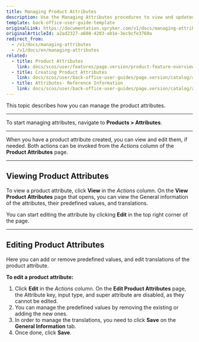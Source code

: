 ```yaml
---
title: Managing Product Attributes
description: Use the Managing Attributes procedures to view and updated product attributes in the Back Office.
template: back-office-user-guide-template
originalLink: https://documentation.spryker.com/v1/docs/managing-attributes
originalArticleId: a2ad2327-a608-4203-ab1e-3ec9cfe3760a
redirect_from:
  - /v1/docs/managing-attributes
  - /v1/docs/en/managing-attributes
related:
  - title: Product Attributes
    link: docs/scos/user/features/page.version/product-feature-overview/product-attributes-overview.html
  - title: Creating Product Attributes
    link: docs/scos/user/back-office-user-guides/page.version/catalog/attributes/creating-product-attributes.html
  - title: Attributes- Reference Information
    link: docs/scos/user/back-office-user-guides/page.version/catalog/attributes/references/attributes-reference-information.html
---
```


This topic describes how you can manage the product attributes.
***
To start managing attributes, navigate to **Products > Attributes**.
***
When you have a product attribute created, you can view and edit them, if needed. Both actions can be invoked from the _Actions_ column of the **Product Attributes** page.
***
## Viewing Product Attributes

To view a product attribute, click **View** in the _Actions_ column.
On the **View Product Attributes** page that opens, you can view the General information of the attributes, their predefined values, and translations.

You can start editing the attribute by clicking **Edit** in the top right corner of the page.
***
## Editing Product Attributes
Here you can add or remove predefined values, and edit translations of the product attribute.

**To edit a product attribute:**
1. Click **Edit** in the _Actions_ column.
    On the **Edit Product Attributes** page, the Attribute key, input type, and super attribute are disabled, as they cannot be edited.
2. You can manage the predefined values by removing the existing or adding the new ones.
3. In order to manage the translations, you need to click **Save** on the **General Information** tab.
4. Once done, click **Save**.
